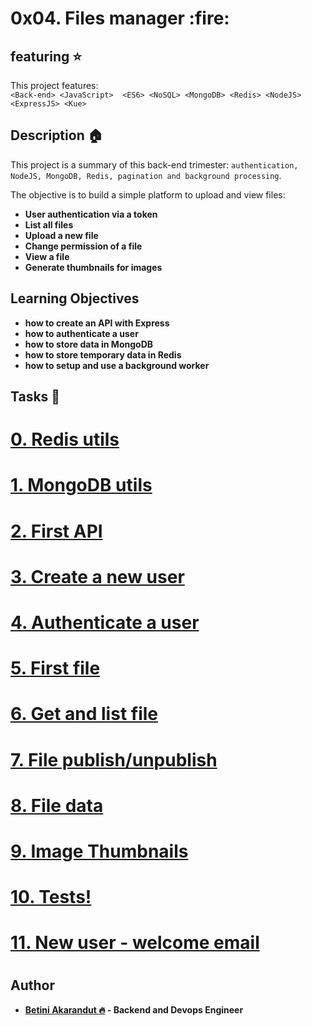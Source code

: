 <p><h1>0x04. Files manager :fire:</h1></p>

## featuring :star:
This project features:<br>
`<Back-end>
<JavaScript> 
<ES6>
<NoSQL>
<MongoDB>
<Redis>
<NodeJS>
<ExpressJS>
<Kue>` <br>

## Description :house:
This project is a summary of this back-end trimester: `authentication, NodeJS, MongoDB, Redis, pagination and background processing`. <br>

The objective is to build a simple platform to upload and view files:<br>
<b>
- User authentication via a token <b>
- List all files<b>
- Upload a new file<b>
- Change permission of a file<b>
- View a file<b>
- Generate thumbnails for images

## Learning Objectives

- how to create an API with Express <b>
- how to authenticate a user <b>
- how to store data in MongoDB <b>
- how to store temporary data in Redis <b>
- how to setup and use a background worker

## Tasks :pencil:

# [0. Redis utils](./utils/redis.js)
# [1. MongoDB utils](./utils/db.js)
# [2. First API](./server.js)
# [3. Create a new user](./utils/)
# [4. Authenticate a user](./controllers/AuthController.js)
# [5. First file](./routes/index.js)
# [6. Get and list file](./routes/index.js)
# [7. File publish/unpublish](./utils/)
# [8. File data](./controllers/)
# [9. Image Thumbnails](./worker.js)
# [10. Tests!](./tests/)
# [11. New user - welcome email](./worker.js)
#
## Author
* [Betini Akarandut :fire:](https://github.com/betiniakaranut) - Backend and Devops Engineer